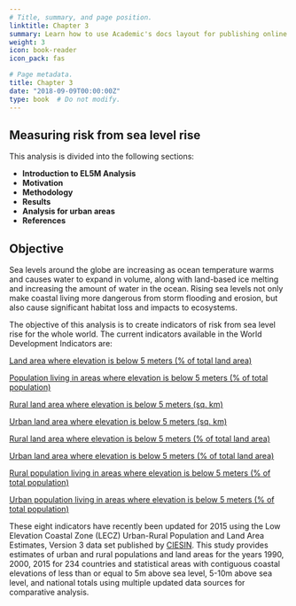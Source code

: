 ```yaml
---
# Title, summary, and page position.
linktitle: Chapter 3
summary: Learn how to use Academic's docs layout for publishing online courses, software documentation, and tutorials.
weight: 3
icon: book-reader
icon_pack: fas

# Page metadata.
title: Chapter 3
date: "2018-09-09T00:00:00Z"
type: book  # Do not modify.
---
```


## Measuring risk from sea level rise

This analysis is divided into the following sections:

* **Introduction to EL5M Analysis**
* **Motivation**
* **Methodology**
* **Results**
* **Analysis for urban areas**
* **References**


## Objective

Sea levels around the globe are increasing as ocean temperature warms and causes water to expand in volume, along with land-based ice melting and increasing the amount of water in the ocean. Rising sea levels not only make coastal living more dangerous from storm flooding and erosion, but also cause significant habitat loss and impacts to ecosystems. 

The objective of this analysis is to create indicators of risk from sea level rise for the whole world. The current indicators available in the World Development Indicators are:

[Land area where elevation is below 5 meters (% of total land area)](https://data.worldbank.org/indicator/AG.LND.EL5M.ZS)

[Population living in areas where elevation is below 5 meters (% of total population)](https://data.worldbank.org/indicator/EN.POP.EL5M.ZS)

[Rural land area where elevation is below 5 meters (sq. km)](https://data.worldbank.org/indicator/AG.LND.EL5M.RU.K2)

[Urban land area where elevation is below 5 meters (sq. km)](https://data.worldbank.org/indicator/AG.LND.EL5M.UR.K2)

[Rural land area where elevation is below 5 meters (% of total land area)](https://data.worldbank.org/indicator/AG.LND.EL5M.RU.ZS)

[Urban land area where elevation is below 5 meters (% of total land area)](https://data.worldbank.org/indicator/AG.LND.EL5M.UR.ZS)

[Rural population living in areas where elevation is below 5 meters (% of total population)](https://data.worldbank.org/indicator/EN.POP.EL5M.RU.ZS)

[Urban population living in areas where elevation is below 5 meters (% of total population)](https://data.worldbank.org/indicator/EN.POP.EL5M.UR.ZS)

These eight indicators have recently been updated for 2015 using the Low Elevation Coastal Zone (LECZ) Urban-Rural Population and Land Area Estimates, Version 3 data set published by [CIESIN](https://sedac.ciesin.columbia.edu/data/set/lecz-urban-rural-population-land-area-estimates-v3). This study provides estimates of urban and rural populations and land areas for the years 1990, 2000, 2015 for 234 countries and statistical areas with contiguous coastal elevations of less than or equal to 5m above sea level, 5-10m above sea level, and national totals using multiple updated data sources for comparative analysis.
